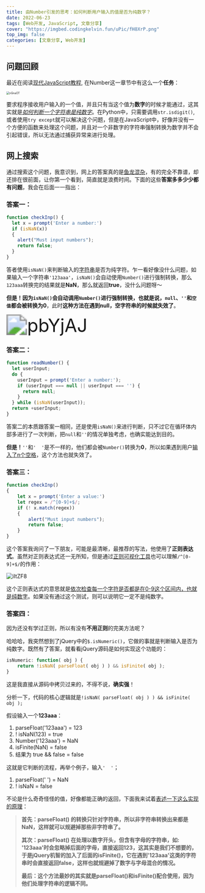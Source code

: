 ```yaml
---
title: 由Number引发的思考：如何判断用户输入的值是否为纯数字？
date: 2022-06-23
tags: [Web开发, JavaScript, 文章分享]
cover: "https://imgbed.codingkelvin.fun/uPic/fH8XrP.png"
top_img: false
categories: [文章分享, Web开发]
---
```


## 问题回顾

最近在阅读[现代JavaScript教程](https://javascript.info), 在Number这一章节中有这么一个**任务**：

<img src="https://imgbed.codingkelvin.fun/uPic/nGnaOT.png" alt="nGnaOT" style="zoom:50%;" />

要求程序接收用户输入的一个值，并且只有当这个值为**数字**的时候才能通过，这其实就是<u>*如何判断一个字符串是纯数字*</u>。在Python中，只需要调用`str.isdigit()`, 或者使用`try except`就可以解决这个问题，但是在JavaScript中，好像并没有一个方便的函数来处理这个问题，并且对一个非数字的字符串强制转换为数字并不会引起错误，所以无法通过捕获异常来进行处理。

## 网上搜索

通过搜索这个问题，我意识到，网上的答案真的是<u>鱼龙混杂</u>，有的完全不靠谱，却还排在很前面，让你第一个看到，简直就是浪费时间。下面的这些**答案多多少少都有问题**，我会在后面一一指出：

### 答案一：

```js
function checkInp() {
  let x = prompt('Enter a number:')
  if (isNaN(x)) 
  {
    alert("Must input numbers");
    return false;
  }
}
```

答者使用`isNaN()`来判断输入的<u>字符串</u>是否为纯字符。乍一看好像没什么问题，如果输入一个字符串`'123aaa'`，`isNaN()`会自动使用`Number()`进行强制转换，那么`123aaa`转换完的结果就是**NaN**，那么就返回**true**，没什么问题呀～

**但是！**因为`isNaN()`会自动调用`Number()`进行强制转换，也就是说，`null`、`''`和`空值`都会被转换为**0**，此时**这种方法在遇到null，空字符串的时候就失效了**。

<img src="https://imgbed.codingkelvin.fun/uPic/pbYjAJ.png" alt="pbYjAJ" style="zoom: 340%;" />

### 答案二：

```js
function readNumber() {
  let userInput;
  do {
    userInput = prompt('Enter a number:');
    if (userInput === null || userInput === '') {
      return null;
    }
  } while (isNaN(userInput));
  return +userInput;
}
```

答案二的本质跟答案一相同，还是使用`isNaN()`来进行判断，只不过它在循环体内部多进行了一次判断，把`null`和`''`的情况单独考虑，也确实能达到目的。

**但是！**`''`和`'  '`是不一样的，他们都会被`Number()`转换为**0**，所以如果遇到用户<u>输入了n个空格</u>，这个方法也就失效了。

### 答案三：

```js
function checkInp()
{
    let x = prompt('Enter a value:')
    let regex = /^[0-9]+$/;
    if (! x.match(regex))
    {
        alert("Must input numbers");
        return false;
    }
}
```

这个答案我询问了一下朋友，可能是最清晰，最推荐的写法，他使用了**正则表达式**。虽然对正则表达式还一无所知，但是通过[正则可视化工具](https://jex.im/regulex/#!flags=&re=%5E(a%7Cb)*%3F%24)也可以理解`/^[0-9]+$/`的作用：

![iItZF8](https://imgbed.codingkelvin.fun/uPic/iItZF8.png)

这个正则表达式的意思就是<u>依次检查每一个字符是否都是在0-9这个区间内，也就是纯数字</u>。如果没有通过这个测试，则可以说明它一定不是纯数字。

 ### 答案四：

因为还没有学过正则，所以有没有**不用正则**的完美方法呢？

哈哈哈，我突然想到了jQuery中的`$.isNumeric()`，它做的事就是判断输入是否为纯数字。既然有了答案，就看看jQuery源码是如何实现这个功能的：

```js
isNumeric: function( obj ) {
	return !isNaN( parseFloat( obj ) ) && isFinite( obj );
}
```

这是我直接从源码中拷贝过来的，不得不说，**确实强**！

分析一下，代码的核心逻辑就是`!isNaN( parseFloat( obj ) ) && isFinite( obj );`

假设输入一个**123aaa**：

1. parseFloat('123aaa') = 123
2. ! isNaN(123) = true
3. Number('123aaa') = NaN
4. isFinite(NaN) = false
5. 结果为 true && false = false

这就是它判断的流程，再举个例子，输入`'  '`；

1. parseFloat('  ') = NaN
2. ! isNaN = false

不论是什么奇奇怪怪的值，好像都能正确的返回，下面我来试着<u>表述一下这么实现的原理</u>：

> **首先：parseFloat() 的转换只针对字符串，所以非字符串转换出来都是NaN，这样就可以规避掉那些非字符串了。**
>
> **其次：parseFloat() 在处理以数字开头，但含有字母的字符串，如: '123aaa'时会忽略掉后面的字母，直接返回123，这其实是我们不想要的，于是jQuery机智的加入了后面的isFinite()，它在遇到'123aaa'这类的字符串时会直接返回false，这样也就规避掉了数字与字母混合的情况。**
>
> **最后：这个方法最妙的其实就是parseFloat()和isFinite()配合使用，因为他们处理字符串的逻辑不同。**
